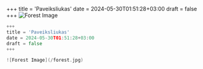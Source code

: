 +++
title = 'Paveiksliukas'
date = 2024-05-30T01:51:28+03:00
draft = false
+++
![Forest Image](/forest.jpg)


```go
+++
title = 'Paveiksliukas'
date = 2024-05-30T01:51:28+03:00
draft = false
+++

![Forest Image](/forest.jpg)